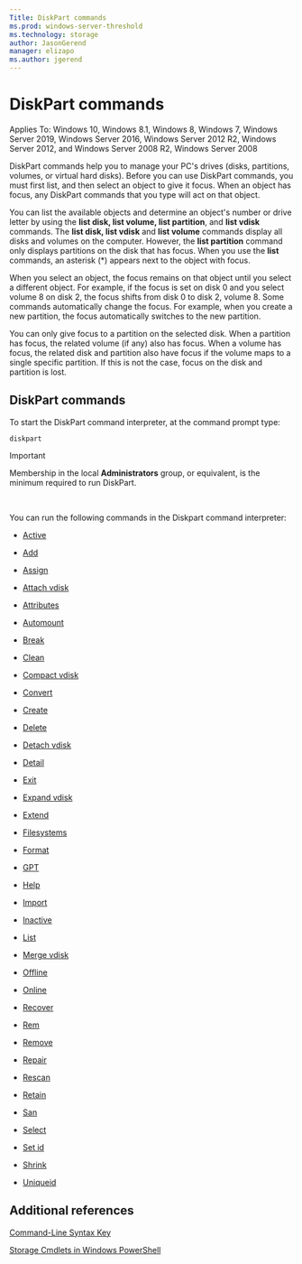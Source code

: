 ```yaml
---
Title: DiskPart commands
ms.prod: windows-server-threshold
ms.technology: storage
author: JasonGerend
manager: elizapo
ms.author: jgerend
---
```


# DiskPart commands


Applies To: Windows 10, Windows 8.1, Windows 8, Windows 7, Windows Server 2019, Windows Server 2016, Windows Server 2012 R2, Windows Server 2012, and Windows Server 2008 R2, Windows Server 2008

DiskPart commands help you to manage your PC's drives (disks, partitions, volumes, or virtual hard disks). Before you can use DiskPart commands, you must first list, and then select an object to give it focus. When an object has focus, any DiskPart commands that you type will act on that object.

You can list the available objects and determine an object's number or drive letter by using the **list disk, list volume, list partition**, and **list vdisk** commands. The **list disk, list vdisk** and **list volume** commands display all disks and volumes on the computer. However, the **list partition** command only displays partitions on the disk that has focus. When you use the **list** commands, an asterisk (\*) appears next to the object with focus.

When you select an object, the focus remains on that object until you select a different object. For example, if the focus is set on disk 0 and you select volume 8 on disk 2, the focus shifts from disk 0 to disk 2, volume 8. Some commands automatically change the focus. For example, when you create a new partition, the focus automatically switches to the new partition.

You can only give focus to a partition on the selected disk. When a partition has focus, the related volume (if any) also has focus. When a volume has focus, the related disk and partition also have focus if the volume maps to a single specific partition. If this is not the case, focus on the disk and partition is lost.

## DiskPart commands

To start the DiskPart command interpreter, at the command prompt type:

`diskpart`


> [!IMPORTANT]
> Membership in the local <STRONG>Administrators</STRONG> group, or equivalent, is the minimum required to run DiskPart. 
<br>


You can run the following commands in the Diskpart command interpreter:

  - [Active](active.md)  
      
  - [Add](add.md)  
      
  - [Assign](assign.md)  
      
  - [Attach vdisk](attach-vdisk.md)  
      
  - [Attributes](attributes.md)  
      
  - [Automount](automount.md)  
      
  - [Break](break.md)  
      
  - [Clean](clean.md)  
      
  - [Compact vdisk](compact-vdisk.md)  
      
  - [Convert](convert.md)  
      
  - [Create](create.md)  
      
  - [Delete](delete.md)  
      
  - [Detach vdisk](detach-vdisk.md)  
      
  - [Detail](detail.md)  
      
  - [Exit](exit.md)  
      
  - [Expand vdisk](expand-vdisk.md)  
      
  - [Extend](extend.md)  
      
  - [Filesystems](filesystems.md)  
      
  - [Format](format.md)  
      
  - [GPT](gpt.md)  
      
  - [Help](help.md)  
      
  - [Import](import.md)  
      
  - [Inactive](inactive.md)  
      
  - [List](list.md)  
      
  - [Merge vdisk](merge-vdisk.md)  
      
  - [Offline](offline.md)  
      
  - [Online](online.md)  
      
  - [Recover](recover.md)  
      
  - [Rem](rem.md)  
      
  - [Remove](remove.md)  
      
  - [Repair](repair.md)  
      
  - [Rescan](rescan.md)  
      
  - [Retain](retain.md)  
      
  - [San](san.md)  
      
  - [Select](select.md)  
      
  - [Set id](set-id.md)  
      
  - [Shrink](shrink.md)  
      
  - [Uniqueid](uniqueid.md)  
      

## Additional references

[Command-Line Syntax Key](command-line-syntax-key.md)

[Storage Cmdlets in Windows PowerShell](https://docs.microsoft.com/en-us/powershell/module/storage/)

